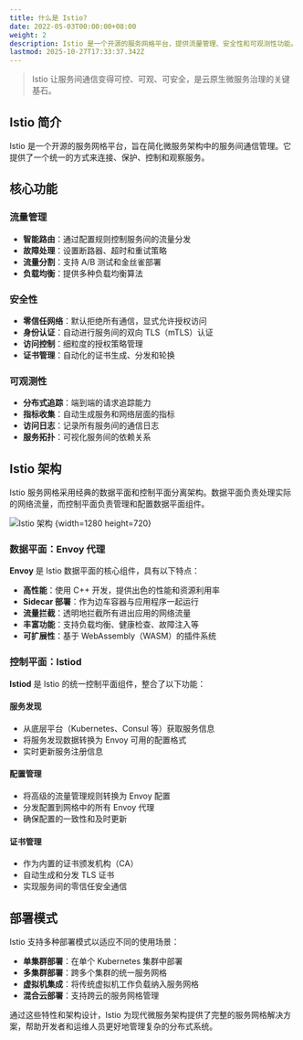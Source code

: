 ```yaml
---
title: 什么是 Istio?
date: 2022-05-03T00:00:00+08:00
weight: 2
description: Istio 是一个开源的服务网格平台，提供流量管理、安全性和可观测性功能。本文介绍 Istio 的核心特性、架构组件以及数据平面和控制平面的工作原理。
lastmod: 2025-10-27T17:33:37.342Z
---
```


> Istio 让服务间通信变得可控、可观、可安全，是云原生微服务治理的关键基石。

## Istio 简介

Istio 是一个开源的服务网格平台，旨在简化微服务架构中的服务间通信管理。它提供了一个统一的方式来连接、保护、控制和观察服务。

## 核心功能

### 流量管理

- **智能路由**：通过配置规则控制服务间的流量分发
- **故障处理**：设置断路器、超时和重试策略
- **流量分割**：支持 A/B 测试和金丝雀部署
- **负载均衡**：提供多种负载均衡算法

### 安全性

- **零信任网络**：默认拒绝所有通信，显式允许授权访问
- **身份认证**：自动进行服务间的双向 TLS（mTLS）认证
- **访问控制**：细粒度的授权策略管理
- **证书管理**：自动化的证书生成、分发和轮换

### 可观测性

- **分布式追踪**：端到端的请求追踪能力
- **指标收集**：自动生成服务和网络层面的指标
- **访问日志**：记录所有服务间的通信日志
- **服务拓扑**：可视化服务间的依赖关系

## Istio 架构

Istio 服务网格采用经典的数据平面和控制平面分离架构。数据平面负责处理实际的网络流量，而控制平面负责管理和配置数据平面组件。

![Istio 架构](https://assets.jimmysong.io/images/book/kubernetes-handbook/service-mesh/what-is-istio/istio-arch.webp)
{width=1280 height=720}

### 数据平面：Envoy 代理

**Envoy** 是 Istio 数据平面的核心组件，具有以下特点：

- **高性能**：使用 C++ 开发，提供出色的性能和资源利用率
- **Sidecar 部署**：作为边车容器与应用程序一起运行
- **流量拦截**：透明地拦截所有进出应用的网络流量
- **丰富功能**：支持负载均衡、健康检查、故障注入等
- **可扩展性**：基于 WebAssembly（WASM）的插件系统

### 控制平面：Istiod

**Istiod** 是 Istio 的统一控制平面组件，整合了以下功能：

#### 服务发现

- 从底层平台（Kubernetes、Consul 等）获取服务信息
- 将服务发现数据转换为 Envoy 可用的配置格式
- 实时更新服务注册信息

#### 配置管理

- 将高级的流量管理规则转换为 Envoy 配置
- 分发配置到网格中的所有 Envoy 代理
- 确保配置的一致性和及时更新

#### 证书管理

- 作为内置的证书颁发机构（CA）
- 自动生成和分发 TLS 证书
- 实现服务间的零信任安全通信

## 部署模式

Istio 支持多种部署模式以适应不同的使用场景：

- **单集群部署**：在单个 Kubernetes 集群中部署
- **多集群部署**：跨多个集群的统一服务网格
- **虚拟机集成**：将传统虚拟机工作负载纳入服务网格
- **混合云部署**：支持跨云的服务网格管理

通过这些特性和架构设计，Istio 为现代微服务架构提供了完整的服务网格解决方案，帮助开发者和运维人员更好地管理复杂的分布式系统。
